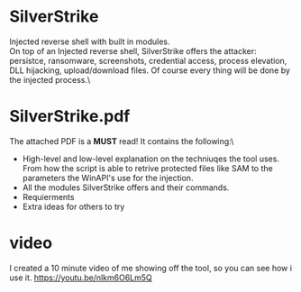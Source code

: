 # SilverStrike
Injected reverse shell with built in modules.\
On top of an Injected reverse shell, SilverStrike offers the attacker: persistce, ransomware, screenshots, credential access, process elevation, DLL hijacking, upload/download files. Of course every thing will be done by the injected process.\


# SilverStrike.pdf
The attached PDF is a **MUST** read!
It contains the following:\
* High-level and low-level explanation on the techniuqes the tool uses. From how the script is able to retrive protected files like SAM to the parameters the WinAPI's use for the injection.
* All the modules SilverStrike offers and their commands.
* Requierments 
* Extra ideas for others to try


# video
I created a 10 minute video of me showing off the tool, so you can see how i use it.
https://youtu.be/nlkm6O6Lm5Q

